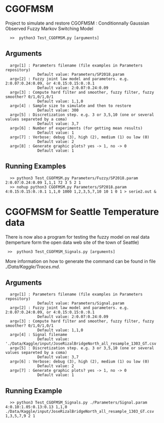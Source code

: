 # CGOFMSM

Project to simulate and restore CGOFMSM : Conditionnally Gaussian Observed Fuzzy Markov Switching Model 

      >>  python3 Test_CGOFMSM.py [arguments]

## Arguments

      argv[1] : Parameters filename (file examples in Parameters repository)
                  Default value: Parameters/SP2018.param
      argv[2] : Fuzzy joint law model and parameters. e.g. 2:0.07:0.24:0.09, or 4:0.15:0.15:0.:0.1
                  Default value: 2:0.07:0.24:0.09
      argv[3] : Compute hard filter and smoother, fuzzy filter, fuzzy smoother? 0/1,0/1,0/1
                  Default value: 1,1,0
      argv[4] : Sample size to simulate and then to restore
                  Default value: 300
      argv[5] : Discretization step. e.g. 3 or 3,5,10 (one or several values separeted by a coma)
                  Default value: 3,7
      argv[6] : Number of experiments (for getting mean results)
                  Default value: 1
      argv[7] : Verbose: debug (3), high (2), medium (1) ou low (0)
                  Default value: 2
      argv[8] : Generate graphic plots? yes -> 1, no -> 0
                  Default value: 1

## Running Examples

      >> python3 Test_CGOFMSM.py Parameters/Fuzzy/SP2018.param 2:0.07:0.24:0.09 1,1,1 72 3 5 2 1
      >> nohup python3 CGOFMSM.py Parameters/SP2018.param 4:0.15:0.15:0.:0.1 1,1,0 1000 1,2,3,5,7,10 10 1 0 1 > serie2.out &

# CGOFMSM for Seattle Temperature data

There is now also a program for testing the fuzzy model on real data (temperture form the open data web site of the town of Seattle)

     >>  python3 Test_CGOFMSM_Signals.py [arguments]

More information on how to generate the command can be found in file *./Data/Kaggle/Traces.md*.

## Arguments

      argv[1] : Parameters filename (file examples in Parameters repository)
                  Default value: Parameters/Signal.param
      argv[2] : Fuzzy joint law model and parameters. e.g. 2:0.07:0.24:0.09, or 4:0.15:0.15:0.:0.1
                  Default value: 2:0.07:0.24:0.09
      argv[3] : Compute hard filter and smoother, fuzzy filter, fuzzy smoother? 0/1,0/1,0/1
                  Default value: 1,1,0
      argv[4] : Signal filename
                  Default value: './Data/Kaggle/input/JoseRizalBridgeNorth_all_resample_1303_GT.csv
      argv[5] : Discretization step. e.g. 3 or 3,5,10 (one or several values separeted by a coma)
                  Default value: 3,7
      argv[6] : Verbose: debug (3), high (2), medium (1) ou low (0)
                  Default value: 2
      argv[7] : Generate graphic plots? yes -> 1, no -> 0
                  Default value: 1

## Running Example

      >> python3 Test_CGOFMSM_Signals.py ./Parameters/Signal.param 4:0.10:1.05:0.13:0.13 1,1,0 ./Data/Kaggle/input/JoseRizalBridgeNorth_all_resample_1303_GT.csv 1,3,5,7,9 2 1

